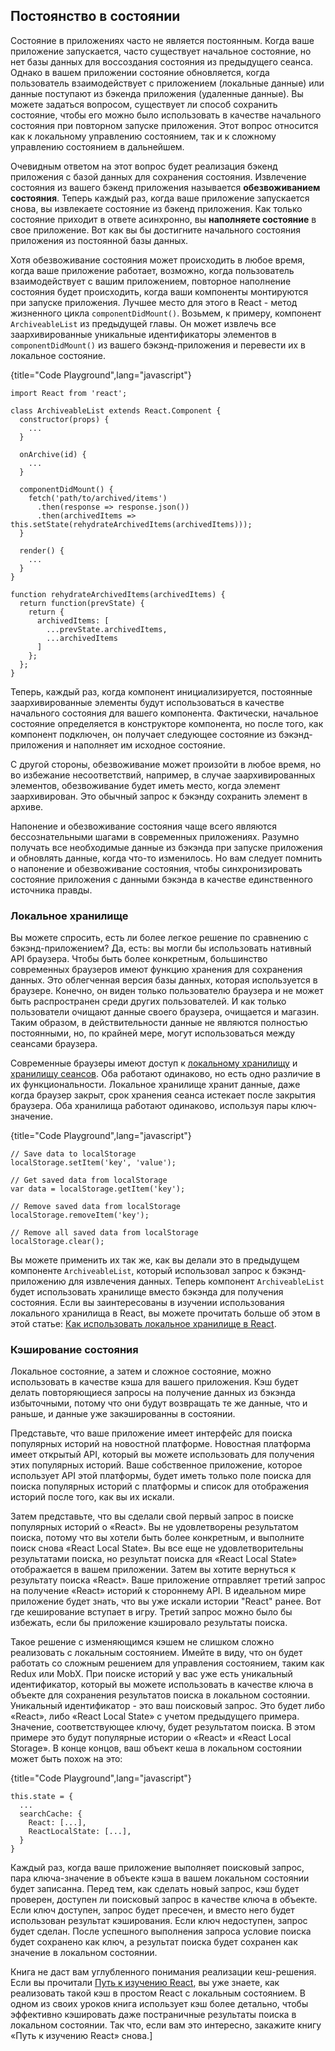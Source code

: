 ## Постоянство в состоянии

Состояние в приложениях часто не является постоянным. Когда ваше приложение запускается, часто существует начальное состояние, но нет базы данных для воссоздания состояния из предыдущего сеанса. Однако в вашем приложении состояние обновляется, когда пользователь взаимодействует с приложением (локальные данные) или данные поступают из бэкенда приложения (удаленные данные). Вы можете задаться вопросом, существует ли способ сохранить состояние, чтобы его можно было использовать в качестве начального состояния при повторном запуске приложения. Этот вопрос относится как к локальному управлению состоянием, так и к сложному управлению состоянием в дальнейшем.

Очевидным ответом на этот вопрос будет реализация бэкенд приложения с базой данных для сохранения состояния. Извлечение состояния из вашего бэкенд приложения называется **обезвоживанием состояния**. Теперь каждый раз, когда ваше приложение запускается снова, вы извлекаете состояние из бэкенд 
 приложения. Как только состояние приходит в ответе асинхронно, вы **наполняете состояние** в свое приложение. Вот как вы бы достигните начального состояния приложения из постоянной базы данных.

Хотя обезвоживание состояния может происходить в любое время, когда ваше приложение работает, возможно, когда пользователь взаимодействует с вашим приложением, повторное наполнение состояния будет происходить, когда ваши компоненты монтируются при запуске приложения. Лучшее место для этого в React - метод жизненного цикла `componentDidMount()`. Возьмем, к примеру, компонент `ArchiveableList` из предыдущей главы. Он может извлечь все заархивированные уникальные идентификаторы элементов в `componentDidMount()` из вашего бэкэнд-приложения и перевести их в локальное состояние.

{title="Code Playground",lang="javascript"}
~~~~~~~~
import React from 'react';

class ArchiveableList extends React.Component {
  constructor(props) {
    ...
  }

  onArchive(id) {
    ...
  }

  componentDidMount() {
    fetch('path/to/archived/items')
      .then(response => response.json())
      .then(archivedItems => this.setState(rehydrateArchivedItems(archivedItems)));
  }

  render() {
    ...
  }
}

function rehydrateArchivedItems(archivedItems) {
  return function(prevState) {
    return {
      archivedItems: [
        ...prevState.archivedItems,
        ...archivedItems
      ]
    };
  };
}
~~~~~~~~

Теперь, каждый раз, когда компонент инициализируется, постоянные заархивированные элементы будут использоваться в качестве начального состояния для вашего компонента. Фактически, начальное состояние определяется в конструкторе компонента, но после того, как компонент подключен, он получает следующее состояние из бэкэнд-приложения и наполняет им исходное состояние.

С другой стороны, обезвоживание может произойти в любое время, но во избежание несоответствий, например, в случае заархивированных элементов, обезвоживание будет иметь место, когда элемент заархивирован. Это обычный запрос к бэкэнду сохранить элемент в архиве.

Напонение и обезвоживание состояния чаще всего являются бессознательными шагами в современных приложениях. Разумно получать все необходимые данные из бэкэнда при запуске приложения и обновлять данные, когда что-то изменилось. Но вам следует помнить о напонение и обезвоживание состояния, чтобы синхронизировать состояние приложения с данными бэкэнда в качестве единственного источника правды.

### Локальное хранилище

Вы можете спросить, есть ли более легкое решение по сравнению с бэкэнд-приложением? Да, есть: вы могли бы использовать нативный API браузера. Чтобы быть более конкретным, большинство современных браузеров имеют функцию хранения для сохранения данных. Это облегченная версия базы данных, которая используется в браузере. Конечно, он виден только пользователю браузера и не может быть распространен среди других пользователей. И как только пользователи очищают данные своего браузера, очищается и магазин. Таким образом, в действительности данные не являются полностью постоянными, но, по крайней мере, могут использоваться между сеансами браузера.

Современные браузеры имеют доступ к [локальному хранилищу](https://developer.mozilla.org/en/docs/Web/API/Window/localStorage) и [хранилищу сеансов](https://developer.mozilla.org/en/docs/Web/API/Window/sessionStorage). Оба работают одинаково, но есть одно различие в их функциональности. Локальное хранилище хранит данные, даже когда браузер закрыт, срок хранения сеанса истекает после закрытия браузера. Оба хранилища работают одинаково, используя пары ключ-значение.

{title="Code Playground",lang="javascript"}
~~~~~~~~
// Save data to localStorage
localStorage.setItem('key', 'value');

// Get saved data from localStorage
var data = localStorage.getItem('key');

// Remove saved data from localStorage
localStorage.removeItem('key');

// Remove all saved data from localStorage
localStorage.clear();
~~~~~~~~

Вы можете применить их так же, как вы делали это в предыдущем компоненте `ArchiveableList`, который использовал запрос к бэкэнд-приложению для извлечения данных. Теперь компонент `ArchiveableList` будет использовать хранилище вместо бэкэнда для получения состояния. Если вы заинтересованы в изучении использования локального хранилища в React, вы можете прочитать больше об этом в этой статье: [Как использовать локальное хранилище в React](https://www.robinwieruch.de/local-storage-react/).

### Кэширование состояния

Локальное состояние, а затем и сложное состояние, можно использовать в качестве кэша для вашего приложения. Кэш будет делать повторяющиеся запросы на получение данных из бэкэнда избыточными, потому что они будут возвращать те же данные, что и раньше, и данные уже закэшированны в состоянии.

Представьте, что ваше приложение имеет интерфейс для поиска популярных историй на новостной платформе. Новостная платформа имеет открытый API, который вы можете использовать для получения этих популярных историй. Ваше собственное приложение, которое использует API этой платформы, будет иметь только поле поиска для поиска популярных историй с платформы и список для отображения историй после того, как вы их искали.

Затем представьте, что вы сделали свой первый запрос в поиске популярных историй о «React». Вы не удовлетворены результатом поиска, потому что вы хотели быть более конкретным, и выполните поиск снова «React Local State». Вы все еще не удовлетворительны результатами поиска, но результат поиска для «React Local State» отображается в вашем приложении. Затем вы хотите вернуться к результату поиска «React». Ваше приложение отправляет третий запрос на получение «React» историй к стороннему API. В идеальном мире приложение будет знать, что вы уже искали истории "React" ранее. Вот где кеширование вступает в игру. Третий запрос можно было бы избежать, если бы приложение кэшировало результаты поиска.

Такое решение с изменяющимся кэшем не слишком сложно реализовать с локальным состоянием. Имейте в виду, что он будет работать со сложным решением для управления состоянием, таким как Redux или MobX. При поиске историй у вас уже есть уникальный идентификатор, который вы можете использовать в качестве ключа в объекте для сохранения результатов поиска в локальном состоянии. Уникальный идентификатор - это ваш поисковый запрос. Это будет либо «React», либо «React Local State» с учетом предыдущего примера. Значение, соответствующее ключу, будет результатом поиска. В этом примере это будут популярные истории о «React» и «React Local Storage». В конце концов, ваш объект кеша в локальном состоянии может быть похож на это:

{title="Code Playground",lang="javascript"}
~~~~~~~~
this.state = {
  ...
  searchCache: {
    React: [...],
    ReactLocalState: [...],
  }
}
~~~~~~~~

Каждый раз, когда ваше приложение выполняет поисковый запрос, пара ключа-значение в объекте кэша в вашем локальном состоянии будет записанна. Перед тем, как сделать новый запрос, кэш будет проверен, доступен ли поисковый запрос в качестве ключа в объекте. Если ключ доступен, запрос будет пресечен, и вместо него будет использован результат кэширования. Если ключ недоступен, запрос будет сделан. После успешного выполнения запроса условие поиска будет сохранено как ключ, а результат поиска будет сохранен как значение в локальном состоянии.

Книга не даст вам углубленного понимания реализации кеш-решения. Если вы прочитали [Путь к изучению React](https://www.robinwieruch.de/the-road-to-learn-react/), вы уже знаете, как реализовать такой кэш в простом React с локальным состоянием. В одном из своих уроков книга использует кэш более детально, чтобы эффективно кэшировать даже постраничные результаты поиска в локальном состоянии. Так что, если вам это интересно, закажите книгу «Путь к изучению React» снова.]